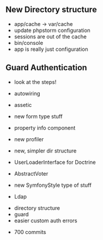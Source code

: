 
## New Directory structure

- app/cache -> var/cache
- update phpstorm configuration
- sessions are out of the cache
- bin/console
- app is really just configuration

## Guard Authentication
- look at the steps!


- autowiring
- assetic
- new form type stuff
- property info component
- new profiler
- new, simpler dir structure
- UserLoaderInterface for Doctrine
- AbstractVoter
- new SymfonyStyle type of stuff
- Ldap

+ directory structure
+ guard
+ easier custom auth errors

- 700 commits